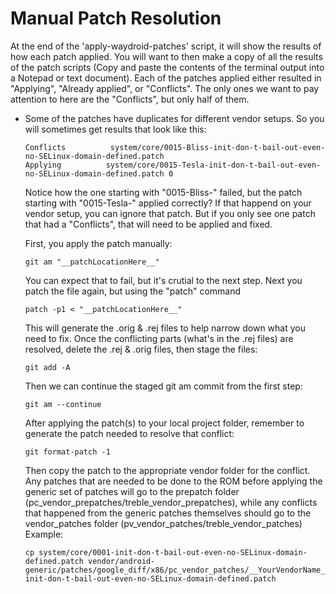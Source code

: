 # Manual Patch Resolution

At the end of the 'apply-waydroid-patches' script, it will show the results of how each patch applied. You will want to then make a copy of all the results of the patch scripts \(Copy and paste the contents of the terminal output into a Notepad or text document\). Each of the patches applied either resulted in "Applying", "Already applied", or "Conflicts". The only ones we want to pay attention to here are the "Conflicts", but only half of them.

* Some of the patches have duplicates for different vendor setups. So you will sometimes get results that look like this:

  ```text
  Conflicts          system/core/0015-Bliss-init-don-t-bail-out-even-no-SELinux-domain-defined.patch
  Applying          system/core/0015-Tesla-init-don-t-bail-out-even-no-SELinux-domain-defined.patch 0
  ```

  Notice how the one starting with "0015-Bliss-" failed, but the patch starting with "0015-Tesla-" applied correctly? If that happend on your vendor setup, you can ignore that patch. But if you only see one patch that had a "Conflicts", that will need to be applied and fixed.

  First, you apply the patch manually:

  ```text
  git am "__patchLocationHere__"
  ```

  You can expect that to fail, but it's crutial to the next step. Next you patch the file again, but using the "patch" command

  ```text
  patch -p1 < "__patchLocationHere__"
  ```

  This will generate the .orig & .rej files to help narrow down what you need to fix. Once the conflicting parts \(what's in the .rej files\) are resolved, delete the .rej & .orig files, then stage the files:

  ```text
  git add -A
  ```

  Then we can continue the staged git am commit from the first step:

  ```text
  git am --continue
  ```

  After applying the patch\(s\) to your local project folder, remember to generate the patch needed to resolve that conflict:

  ```text
  git format-patch -1
  ```

  Then copy the patch to the appropriate vendor folder for the conflict. Any patches that are needed to be done to the ROM before applying the generic set of patches will go to the prepatch folder \(pc\_vendor\_prepatches/treble\_vendor\_prepatches\), while any conflicts that happened from the generic patches themselves should go to the vendor\_patches folder \(pv\_vendor\_patches/treble\_vendor\_patches\) Example:

  ```text
  cp system/core/0001-init-don-t-bail-out-even-no-SELinux-domain-defined.patch vendor/android-generic/patches/google_diff/x86/pc_vendor_patches/__YourVendorName__/patches/system/core/0015-init-don-t-bail-out-even-no-SELinux-domain-defined.patch
  ```

